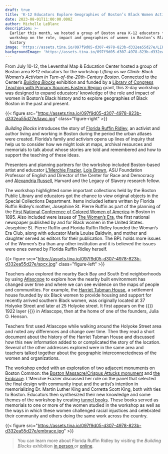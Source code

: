 ```yaml
---
draft: true
title: 'K-12 Educators Explore Geographies of Boston’s Black Women Activists  '
date: 2023-08-01T11:00:00.000Z
author: Michelle LeBlanc
description: >-
  Earlier this month, we hosted a group of Boston area K-12 educators for a
  workshop on the role, impact and geographies of women in Boston’s Black
  history
image: 'https://assets.tina.io/097f9d05-d307-4978-823b-d332ea55d27e/LIFTINGcover.jpg'
backgroundImage: 'https://assets.tina.io/097f9d05-d307-4978-823b-d332ea55d27e/LIFTINGcover.jpg'
---
```


From July 10-12, the Leventhal Map & Education Center hosted a group of Boston area K-12 educators for the workshop *Lifting as we Climb: Black Women’s Activism in Turn-of-the-20th-Century Boston*. Connected to the Center’s *[Building Blocks](https://www.leventhalmap.org/digital-exhibitions/building-blocks/)* exhibition and funded by a [Library of Congress Teaching with Primary Sources Eastern Region](https://www.waynesburg.edu/community/tps-eastern-region#:~:text=The%20TPS%20Eastern%20Region%20provides,professional%20learning%20for%20grant%20participants.) grant, this 3-day workshop was designed to expand educators’ knowledge of the role and impact of women in Boston’s Black history and to explore geographies of Black Boston in the past and present.  

{{< figure src="https://assets.tina.io/097f9d05-d307-4978-823b-d332ea55d27e/lawc.jpg" class="figure-right" >}}

*Building Blocks* introduces the story of [Florida Ruffin Ridley](https://www.leventhalmap.org/digital-exhibitions/building-blocks/people/), an activist and author living and working in Boston during the period the urban atlases were created. Florida’s family and activism opens up lines of inquiry that help us to consider how we might look at maps, archival resources and memorials to talk about whose stories are told and remembered and how to support the teaching of these ideas. 

Presenters and planning partners for the workshop included Boston-based artist and educator [L’Merchie Frazier](https://www.boston.gov/government/cabinets/equity-and-inclusion-cabinet/lmerchie-frazier), [Lois Brown](https://search.asu.edu/profile/3341769), ASU Foundation Professor of English and Director of the Center for Race and Democracy and [Alexandria Russell](https://www.dralexandriarussell.com/), Harvard and the Legacy of Slavery research fellow. 

The workshop highlighted some important collections held by the Boston Public Library and educators got the chance to view original objects in the Special Collections Department. Items included letters written by Florida Ruffin Ridley’s mother, Josephine St. Pierre Ruffin as part of the planning of the [First National Conference of Colored Women of America](https://www.nps.gov/articles/1895-convention.htm#:~:text=The%20First%20National%20Conference%20of%20Colored%20Women%20of%20America%20began,the%20inaugural%20address%20to%20attendees.) in Boston in 1895. Also included were issues of [The Women’s Era](https://www.digitalcommonwealth.org/search/commonwealth:br86dm89q), the first national newspaper published by and for Black women in the United States. Josephine St. Pierre Ruffin and Florida Ruffin Ridley founded the Woman’s Era Club, along with educator Maria Louise Baldwin, and mother and daughter served as editors for their publication. The BPL holds more issues of the Women’s Era than any other institution and it is believed the issues were ones owned by Florida Ruffin Ridley herself. 

{{< figure src="https://assets.tina.io/097f9d05-d307-4978-823b-d332ea55d27e/spcx.jpg" class="figure-left" >}}

Teachers also explored the nearby Back Bay and South End neighborhoods by using [Atlascope](https://www.atlascope.org/) to explore how the nearby built environment has changed over time and where we can see evidence on the maps of people and communities. For example, the [Harriet Tubman House](https://www.uses.org/harriet-tubman-house-got-name/), a settlement house founded by six Black women to provide housing and support for recently arrived southern Black women, was originally located at 37 Holyoke Street and later at 25 Holyoke street. It first appears on the {{<popup img-src="https://iiif.digitalcommonwealth.org/iiif/2/commonwealth:9g54z6789/5373,2403,844,634/2000,/0/default.jpg" target="blank">}} 1922 layer {{</popup>}} in Atlascope, then at the home of one of the founders, Julia O. Henson. 

Teachers first used Atlascope while walking around the Holyoke Street area and noted any differences and change over time. Then they read a short document about the history of the Harriet Tubman House and discussed how this new information added to or complicated the story of the location. Several of the other addresses explored were in the same area and teachers talked together about the geographic interconnectedness of the women and organizations. 

The workshop ended with an exploration of two adjacent monuments on Boston Common: the [Boston Massacre/Crispus Attucks monument](http://www.crispusattucksmuseum.org/boston-massacre-crispus-attucks-monument/) and [the Embrace](https://www.embraceboston.org/memorial). L’Merchie Frazier discussed her role on the panel that selected the final design with community input and the artist’s intention in memorializing Dr. Martin Luther King and Corretta Scott King, both with ties to Boston. Educators then synthesized their new knowledge and some themes of the workshop by creating [tunnel books](https://wonderopolis.org/wonder/what-is-a-tunnel-book). These books served as memorials to one or more of the women studied in the workshop as well as the ways in which these women challenged racial injustices and celebrated  their community and others doing the same work across the country. 

{{< figure src="https://assets.tina.io/097f9d05-d307-4978-823b-d332ea55d27e/embrace.jpg" >}}

> You can learn more about Florida Ruffin Ridley by visiting the *Building Blocks* exhibition [in person ](https://www.leventhalmap.org/exhibitions/visit/)or [online](https://www.leventhalmap.org/digital-exhibitions/building-blocks/).  

